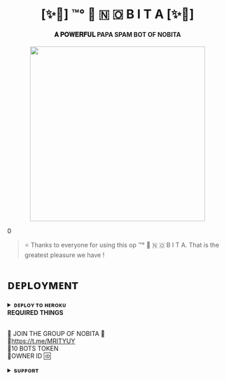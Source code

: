 <h1 align="center"><b>[✨🥀] ™°‌ 🫧 🇳 🇴 B I T A [✨🥀]</b></h1>

<h4 align="center"> 𝐀 𝐏𝐎𝐖𝐄𝐑𝐅𝐔𝐋  PAPA SPAM BOT OF NOBITA</h4>

<p align="center"><a href="https://t.me/MRITYUY"><img src="https://telegra.ph/file/451182063e3670fa369d9.jpg" width="400"></a></p>0


> ⭐️ Thanks to everyone for using this op ™°‌ 🫧 🇳 🇴 B I T A. That is the greatest pleasure we have !


# ᴅᴇᴘʟᴏʏᴍᴇɴᴛ


<details>
<summary><b>ᴅᴇᴘʟᴏʏ ᴛᴏ ʜᴇʀᴏᴋᴜ</b></summary>
<br>

[![Deploy](https://www.herokucdn.com/deploy/button.svg)](https://dashboard.heroku.com/new?template=https://github.com/NobitaAYUSH/ALSPAM.git)

</details>
<summary><b>REQUIRED THINGS</b></summary>
<br>

🥀 JOIN THE GROUP OF NOBITA 🦋
<br>
🥀https://t.me/MRITYUY
<br>
🥀10 BOTS TOKEN 
<br>
🥀OWNER ID 🆔

<details>
<summary><b>sᴜᴘᴘᴏʀᴛ</b></summary>
<br>

<a href="https://t.me/MRITYUY"><img src="https://img.shields.io/badge/Join-Telegram%20Channel-red.svg?logo=Telegram"></a>

</details>
